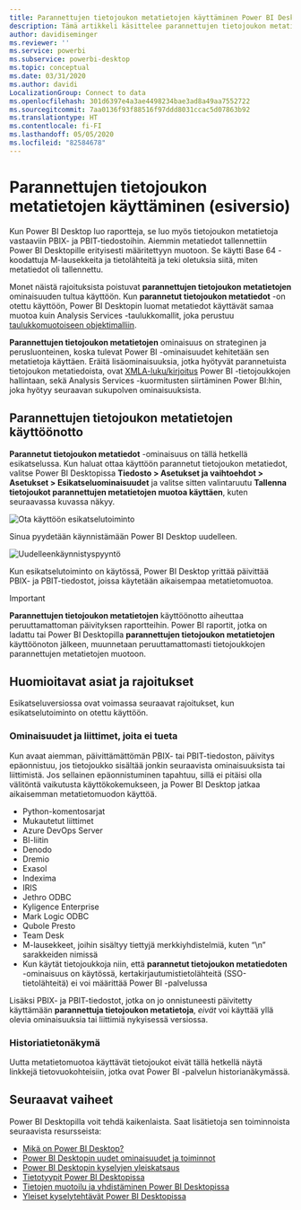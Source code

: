 ```yaml
---
title: Parannettujen tietojoukon metatietojen käyttäminen Power BI Desktopissa (esiversio)
description: Tämä artikkeli käsittelee parannettujen tietojoukon metatietojen käyttämistä Power BI:ssä.
author: davidiseminger
ms.reviewer: ''
ms.service: powerbi
ms.subservice: powerbi-desktop
ms.topic: conceptual
ms.date: 03/31/2020
ms.author: davidi
LocalizationGroup: Connect to data
ms.openlocfilehash: 301d6397e4a3ae4498234bae3ad8a49aa7552722
ms.sourcegitcommit: 7aa0136f93f88516f97ddd8031ccac5d07863b92
ms.translationtype: HT
ms.contentlocale: fi-FI
ms.lasthandoff: 05/05/2020
ms.locfileid: "82584678"
---
```

# <a name="using-enhanced-dataset-metadata-preview"></a>Parannettujen tietojoukon metatietojen käyttäminen (esiversio)

Kun Power BI Desktop luo raportteja, se luo myös tietojoukon metatietoja vastaaviin PBIX- ja PBIT-tiedostoihin. Aiemmin metatiedot tallennettiin Power BI Desktopille erityisesti määritettyyn muotoon. Se käytti Base 64 -koodattuja M-lausekkeita ja tietolähteitä ja teki oletuksia siitä, miten metatiedot oli tallennettu.

Monet näistä rajoituksista poistuvat **parannettujen tietojoukon metatietojen** ominaisuuden tultua käyttöön. Kun **parannetut tietojoukon metatiedot** -on otettu käyttöön, Power BI Desktopin luomat metatiedot käyttävät samaa muotoa kuin Analysis Services -taulukkomallit, joka perustuu [taulukkomuotoiseen objektimalliin](https://docs.microsoft.com/bi-reference/tom/introduction-to-the-tabular-object-model-tom-in-analysis-services-amo).


**Parannettujen tietojoukon metatietojen** ominaisuus on strateginen ja perusluonteinen, koska tulevat Power BI -ominaisuudet kehitetään sen metatietoja käyttäen. Eräitä lisäominaisuuksia, jotka hyötyvät parannetuista tietojoukon metatiedoista, ovat [XMLA-luku/kirjoitus](https://docs.microsoft.com/power-platform-release-plan/2019wave2/business-intelligence/xmla-readwrite) Power BI -tietojoukkojen hallintaan, sekä Analysis Services -kuormitusten siirtäminen Power BI:hin, joka hyötyy seuraavan sukupolven ominaisuuksista.



## <a name="enable-enhanced-dataset-metadata"></a>Parannettujen tietojoukon metatietojen käyttöönotto

**Parannetut tietojoukon metatiedot** -ominaisuus on tällä hetkellä esikatselussa. Kun haluat ottaa käyttöön parannetut tietojoukon metatiedot, valitse Power BI Desktopissa **Tiedosto > Asetukset ja vaihtoehdot > Asetukset > Esikatseluominaisuudet** ja valitse sitten valintaruutu **Tallenna tietojoukot parannettujen metatietojen muotoa käyttäen**, kuten seuraavassa kuvassa näkyy. 

![Ota käyttöön esikatselutoiminto](media/desktop-enhanced-dataset-metadata/enhanced-dataset-metadata-01.png)

Sinua pyydetään käynnistämään Power BI Desktop uudelleen.

![Uudelleenkäynnistyspyyntö](media/desktop-enhanced-dataset-metadata/enhanced-dataset-metadata-02.png)

Kun esikatselutoiminto on käytössä, Power BI Desktop yrittää päivittää PBIX- ja PBIT-tiedostot, joissa käytetään aikaisempaa metatietomuotoa. 

> [!IMPORTANT]
> **Parannettujen tietojoukon metatietojen** käyttöönotto aiheuttaa peruuttamattoman päivityksen raportteihin. Power BI raportit, jotka on ladattu tai Power BI Desktopilla **parannettujen tietojoukon metatietojen** käyttöönoton jälkeen, muunnetaan peruuttamattomasti tietojoukkojen parannettujen metatietojen muotoon.

## <a name="considerations-and-limitations"></a>Huomioitavat asiat ja rajoitukset

Esikatseluversiossa ovat voimassa seuraavat rajoitukset, kun esikatselutoiminto on otettu käyttöön.

### <a name="unsupported-features-and-connectors"></a>Ominaisuudet ja liittimet, joita ei tueta
Kun avaat aiemman, päivittämättömän PBIX- tai PBIT-tiedoston, päivitys epäonnistuu, jos tietojoukko sisältää jonkin seuraavista ominaisuuksista tai liittimistä. Jos sellainen epäonnistuminen tapahtuu, sillä ei pitäisi olla välitöntä vaikutusta käyttökokemukseen, ja Power BI Desktop jatkaa aikaisemman metatietomuodon käyttöä.

* Python-komentosarjat
* Mukautetut liittimet
* Azure DevOps Server
* BI-liitin
* Denodo
* Dremio
* Exasol
* Indexima
* IRIS
* Jethro ODBC
* Kyligence Enterprise
* Mark Logic ODBC
* Qubole Presto
* Team Desk
* M-lausekkeet, joihin sisältyy tiettyjä merkkiyhdistelmiä, kuten “\\n” sarakkeiden nimissä
* Kun käytät tietojoukkoja niin, että **parannetut tietojoukon metatiedoten** -ominaisuus on käytössä, kertakirjautumistietolähteitä (SSO-tietolähteitä) ei voi määrittää Power BI -palvelussa

Lisäksi PBIX- ja PBIT-tiedostot, jotka on jo onnistuneesti päivitetty käyttämään **parannettuja tietojoukon metatietoja**, *eivät* voi käyttää yllä olevia ominaisuuksia tai liittimiä nykyisessä versiossa.

### <a name="lineage-view"></a>Historiatietonäkymä
Uutta metatietomuotoa käyttävät tietojoukot eivät tällä hetkellä näytä linkkejä tietovuokohteisiin, jotka ovat Power BI -palvelun historianäkymässä.

## <a name="next-steps"></a>Seuraavat vaiheet

Power BI Desktopilla voit tehdä kaikenlaista. Saat lisätietoja sen toiminnoista seuraavista resursseista:

* [Mikä on Power BI Desktop?](desktop-what-is-desktop.md)
* [Power BI Desktopin uudet ominaisuudet ja toiminnot](desktop-latest-update.md)
* [Power BI Desktopin kyselyjen yleiskatsaus](desktop-query-overview.md)
* [Tietotyypit Power BI Desktopissa](desktop-data-types.md)
* [Tietojen muotoilu ja yhdistäminen Power BI Desktopissa](desktop-shape-and-combine-data.md)
* [Yleiset kyselytehtävät Power BI Desktopissa](desktop-common-query-tasks.md)

